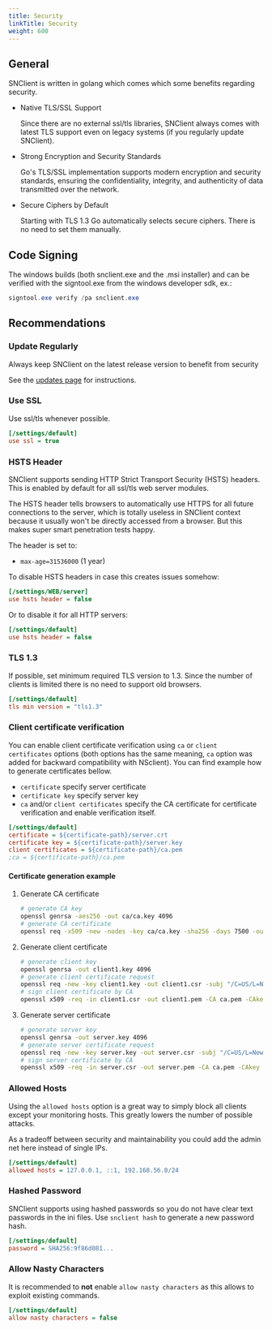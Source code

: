 ```yaml
---
title: Security
linkTitle: Security
weight: 600
---
```


## General

SNClient is written in golang which comes which some benefits regarding security.

- Native TLS/SSL Support

  Since there are no external ssl/tls libraries, SNClient always comes with
  latest TLS support even on legacy systems (if you regularly update SNClient).

- Strong Encryption and Security Standards

  Go's TLS/SSL implementation supports modern encryption and security
  standards, ensuring the confidentiality, integrity, and authenticity of
  data transmitted over the network.

- Secure Ciphers by Default

  Starting with TLS 1.3 Go automatically selects secure ciphers. There is no
  need to set them manually.

## Code Signing

The windows builds (both snclient.exe and the .msi installer) and can be verified
with the signtool.exe from the windows developer sdk, ex.:

```powershell
signtool.exe verify /pa snclient.exe
```

## Recommendations

### Update Regularly

Always keep SNClient on the latest release version to benefit from security

See the [updates page](../updates/) for instructions.

### Use SSL

Use ssl/tls whenever possible.

```ini
[/settings/default]
use ssl = true
```

### HSTS Header

SNClient supports sending HTTP Strict Transport Security (HSTS) headers.
This is enabled by default for all ssl/tls web server modules.

The HSTS header tells browsers to automatically use HTTPS for all future connections
to the server, which is totally useless in SNClient context because it usually
won't be directly accessed from a browser. But this makes super smart penetration tests
happy.

The header is set to:

- `max-age=31536000` (1 year)

To disable HSTS headers in case this creates issues somehow:

```ini
[/settings/WEB/server]
use hsts header = false
```

Or to disable it for all HTTP servers:

```ini
[/settings/default]
use hsts header = false
```

### TLS 1.3

If possible, set minimum required TLS version to 1.3. Since the number of
clients is limited there is no need to support old browsers.

```ini
[/settings/default]
tls min version = "tls1.3"
```

### Client certificate verification

You can enable client certificate verification using `ca` or `client certificates` options
(both options has the same meaning, `ca` option was added for backward compatibility with NSclient).
You can find example how to generate certificates bellow.

- `certificate` specify server certificate
- `certificate key` specify server key
- `ca` and/or `client certificates` specify the CA certificate for certificate verification and enable verification itself.

```ini
[/settings/default]
certificate = ${certificate-path}/server.crt
certificate key = ${certificate-path}/server.key
client certificates = ${certificate-path}/ca.pem
;ca = ${certificate-path}/ca.pem
```

#### Certificate generation example

1. Generate CA certificate

   ```bash
   # generate CA key
   openssl genrsa -aes256 -out ca/ca.key 4096
   # generate CA certificate
   openssl req -x509 -new -nodes -key ca/ca.key -sha256 -days 7500 -out ca/ca.pem -subj "/C=US/L=New York/O=Company/CN=My CA"
   ```

2. Generate client certificate

   ```bash
   # generate client key
   openssl genrsa -out client1.key 4096
   # generate client certificate request
   openssl req -new -key client1.key -out client1.csr -subj "/C=US/L=New York/O=Company/CN=Client"
   # sign client certificate by CA
   openssl x509 -req -in client1.csr -out client1.pem -CA ca.pem -CAkey ca/ca.key -CAcreateserial -days 7300 -sha256
   ```

3. Generate server certificate

   ```bash
   # generate server key
   openssl genrsa -out server.key 4096
   # generate server certificate request
   openssl req -new -key server.key -out server.csr -subj "/C=US/L=New York/O=Company/CN=Server"
   # sign server certificate by CA
   openssl x509 -req -in server.csr -out server.pem -CA ca.pem -CAkey ca/ca.key -CAcreateserial -days 7300 -sha256
   ```

### Allowed Hosts

Using the `allowed hosts` option is a great way to simply block all clients except
your monitoring hosts. This greatly lowers the number of possible attacks.

As a tradeoff between security and maintainability you could add the admin net
here instead of single IPs.

```ini
[/settings/default]
allowed hosts = 127.0.0.1, ::1, 192.168.56.0/24
```

### Hashed Password

SNClient supports using hashed passwords so you do not have clear text passwords
in the ini files. Use `snclient hash` to generate a new password hash.

```ini
[/settings/default]
password = SHA256:9f86d081...
```

### Allow Nasty Characters

It is recommended to **not** enable `allow nasty characters` as this allows
to exploit existing commands.

```ini
[/settings/default]
allow nasty characters = false
```
